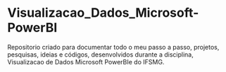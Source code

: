 # Visualizacao_Dados_Microsoft-PowerBI
Repositorio criado para documentar todo o meu passo a passo, projetos,  pesquisas, ideias e códigos, desenvolvidos durante a disciplina, Visualizacao de Dados Microsoft PowerBIe do IFSMG.

